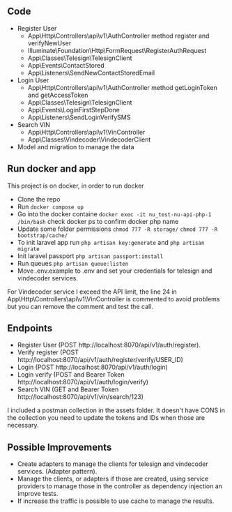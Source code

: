 ## Code

- Register User
  - App\Http\Controllers\api\v1\AuthController method register and verifyNewUser
  - Illuminate\Foundation\Http\FormRequest\RegisterAuthRequest
  - App\Classes\Telesign\TelesignClient
  - App\Events\ContactStored
  - App\Listeners\SendNewContactStoredEmail
- Login User
  - App\Http\Controllers\api\v1\AuthController method getLoginToken and getAccessToken
  - App\Classes\Telesign\TelesignClient
  - App\Events\LoginFirstStepDone
  - App\Listeners\SendLoginVerifySMS
- Search VIN
  - App\Http\Controllers\api\v1\VinController
  - App\Classes\Vindecoder\VindecoderClient
- Model and migration to manage the data


## Run docker and app

This project is on docker, in order to run docker

- Clone the repo
- Run `docker compose up`
- Go into the docker containe `docker exec -it nu_test-nu-api-php-1 /bin/bash` check docker ps to confirm docker php name
- Update some folder permissions `chmod 777 -R storage/` `chmod 777 -R bootstrap/cache/`
- To init laravel app run `php artisan key:generate` and `php artisan migrate`
- Init laravel passport `php artisan passport:install`
- Run queues `php artisan queue:listen`
- Move .env.example to .env and set your credentials for telesign and vindecoder services.

For Vindecoder service I exceed the API limit, the line 24 in App\Http\Controllers\api\v1\VinController is commented to avoid problems but you can remove the comment and test the call.

## Endpoints

- Register User (POST http://localhost:8070/api/v1/auth/register). 
- Verify register (POST http://localhost:8070/api/v1/auth/register/verify/USER_ID)
- Login (POST http://localhost:8070/api/v1/auth/login)
- Login verify (POST and Bearer Token http://localhost:8070/api/v1/auth/login/verify)
- Search VIN (GET and Bearer Token http://localhost:8070/api/v1/vin/search/123)

I included a postman collection in the assets folder. It doesn't have CONS in the collection you need to update the tokens and IDs when those are necessary.

## Possible Improvements 

- Create adapters to manage the clients for telesign and vindecoder services. (Adapter pattern).
- Manage the clients, or adapters if those are created, using service providers to manage those in the controller as dependency injection an improve tests.
- If increase the traffic is possible to use cache to manage the results.
